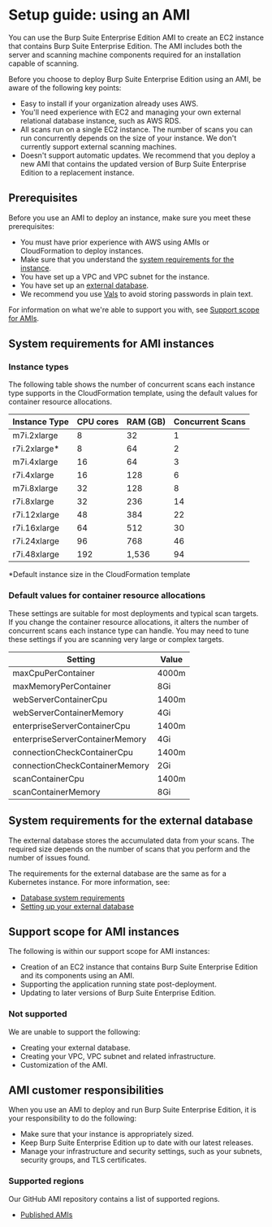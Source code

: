 # Setup guide: using an AMI

You can use the Burp Suite Enterprise Edition AMI to create an EC2 instance that contains Burp Suite Enterprise Edition. The AMI includes both the server and scanning machine components required for an installation capable of scanning.

Before you choose to deploy Burp Suite Enterprise Edition using an AMI, be aware of the following key points:

- Easy to install if your organization already uses AWS.
- You'll need experience with EC2 and managing your own external relational database instance, such as AWS RDS.
- All scans run on a single EC2 instance. The number of scans you can run concurrently depends on the size of your instance. We don't currently support external scanning machines.
- Doesn't support automatic updates. We recommend that you deploy a new AMI that contains the updated version of Burp Suite Enterprise Edition to a replacement instance.

## Prerequisites

Before you use an AMI to deploy an instance, make sure you meet these prerequisites:

- You must have prior experience with AWS using AMIs or CloudFormation to deploy instances.
- Make sure that you understand the [system requirements for the instance](#system-requirements-for-ami-instances).
- You have set up a VPC and VPC subnet for the instance.
- You have set up an [external database](https://portswigger.net/burp/documentation/enterprise/setup/self-hosted/kubernetes/setup-external-database.html).
- We recommend you use [Vals](https://github.com/helmfile/vals) to avoid storing passwords in plain text.

For information on what we're able to support you with, see [Support scope for AMIs](#support-scope-for-ami-instances).

## System requirements for AMI instances

### Instance types

The following table shows the number of concurrent scans each instance type supports in the CloudFormation template, using the default values for container resource allocations.

| Instance Type | CPU cores | RAM (GB) | Concurrent Scans |
|---------------|-----------|----------|------------------|
| m7i.2xlarge   | 8         | 32       | 1                |
| r7i.2xlarge*  | 8         | 64       | 2                |
| m7i.4xlarge   | 16        | 64       | 3                |
| r7i.4xlarge   | 16        | 128      | 6                |
| m7i.8xlarge   | 32        | 128      | 8                |
| r7i.8xlarge   | 32        | 236      | 14               |
| r7i.12xlarge  | 48        | 384      | 22               |
| r7i.16xlarge  | 64        | 512      | 30               |
| r7i.24xlarge  | 96        | 768      | 46               |
| r7i.48xlarge  | 192       | 1,536    | 94               |

*Default instance size in the CloudFormation template

### Default values for container resource allocations

These settings are suitable for most deployments and typical scan targets. If you change the container resource allocations, it alters the number of concurrent scans each instance type can handle. You may need to tune these settings if you are scanning very large or complex targets.

| **Setting**                     | **Value** |
|---------------------------------|-----------|
| maxCpuPerContainer          | 4000m     |
| maxMemoryPerContainer       | 8Gi       |
| webServerContainerCpu       | 1400m     |
| webServerContainerMemory    | 4Gi       |
| enterpriseServerContainerCpu| 1400m     |
| enterpriseServerContainerMemory | 4Gi   |
| connectionCheckContainerCpu | 1400m     |
| connectionCheckContainerMemory | 2Gi   |
| scanContainerCpu            | 1400m     |
| scanContainerMemory         | 8Gi       |


## System requirements for the external database

The external database stores the accumulated data from your scans. The required size depends on the number of scans that you perform and the number of issues found.

The requirements for the external database are the same as for a Kubernetes instance. For more information, see:

- [Database system requirements](https://portswigger.net/burp/documentation/enterprise/setup/self-hosted/kubernetes/external-database-requirements)
- [Setting up your external database](https://portswigger.net/burp/documentation/enterprise/setup/self-hosted/kubernetes/setup-external-database)

## Support scope for AMI instances

The following is within our support scope for AMI instances:

- Creation of an EC2 instance that contains Burp Suite Enterprise Edition and its components using an AMI.
- Supporting the application running state post-deployment.
- Updating to later versions of Burp Suite Enterprise Edition.

### Not supported

We are unable to support the following:

- Creating your external database.
- Creating your VPC, VPC subnet and related infrastructure.
- Customization of the AMI.

## AMI customer responsibilities

When you use an AMI to deploy and run Burp Suite Enterprise Edition, it is your responsibility to do the following:

- Make sure that your instance is appropriately sized.
- Keep Burp Suite Enterprise Edition up to date with our latest releases.
- Manage your infrastructure and security settings, such as your subnets, security groups, and TLS certificates.

### Supported regions

Our GitHub AMI repository contains a list of supported regions.

- [Published AMIs](https://github.com/PortSwigger/burp-suite-enterprise-edition-ami/blob/main/published_amis.md)
